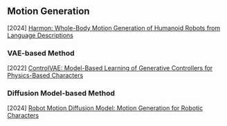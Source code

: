 ## Motion Generation

[2024] [Harmon: Whole-Body Motion Generation of Humanoid Robots from Language Descriptions](https://openreview.net/pdf?id=UUZ4Yw3lt0)



### VAE-based Method

[2022] [ControlVAE: Model-Based Learning of Generative Controllers for Physics-Based Characters](https://arxiv.org/abs/2210.06063)



### Diffusion Model-based Method

[2024] [Robot Motion Diffusion Model: Motion Generation for Robotic Characters](https://la.disneyresearch.com/wp-content/uploads/RobotMDM_2.pdf)